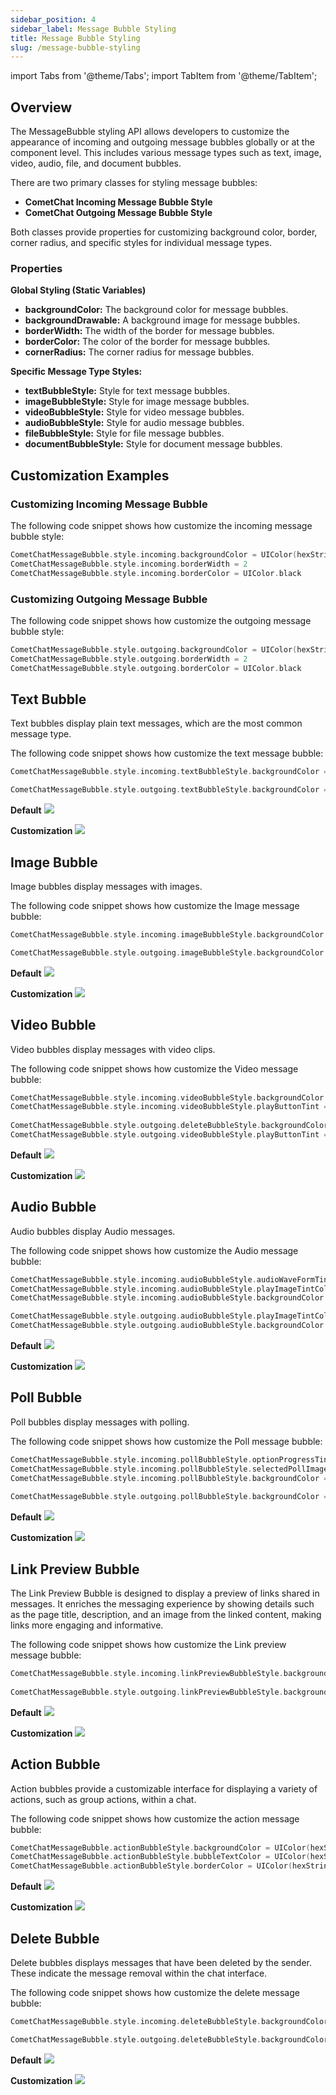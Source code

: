 ```yaml
---
sidebar_position: 4
sidebar_label: Message Bubble Styling
title: Message Bubble Styling
slug: /message-bubble-styling
---
```


import Tabs from '@theme/Tabs';
import TabItem from '@theme/TabItem';

## Overview

The MessageBubble styling API allows developers to customize the appearance of incoming and outgoing message bubbles globally or at the component level. This includes various message types such as text, image, video, audio, file, and document bubbles.

There are two primary classes for styling message bubbles:

- **CometChat Incoming Message Bubble Style**
- **CometChat Outgoing Message Bubble Style**

Both classes provide properties for customizing background color, border, corner radius, and specific styles for individual message types.

### Properties

**Global Styling (Static Variables)** 

- **backgroundColor:** The background color for message bubbles.
- **backgroundDrawable:** A background image for message bubbles.
- **borderWidth:** The width of the border for message bubbles.
- **borderColor:** The color of the border for message bubbles.
- **cornerRadius:** The corner radius for message bubbles.

**Specific Message Type Styles:**

- **textBubbleStyle:** Style for text message bubbles.
- **imageBubbleStyle:** Style for image message bubbles.
- **videoBubbleStyle:** Style for video message bubbles.
- **audioBubbleStyle:** Style for audio message bubbles.
- **fileBubbleStyle:** Style for file message bubbles.
- **documentBubbleStyle:** Style for document message bubbles.

## Customization Examples

### Customizing Incoming Message Bubble
The following code snippet shows how customize the incoming message bubble style:

<Tabs>
<TabItem value="js" label="swift">

```swift
CometChatMessageBubble.style.incoming.backgroundColor = UIColor(hexString: "#F76808")
CometChatMessageBubble.style.incoming.borderWidth = 2
CometChatMessageBubble.style.incoming.borderColor = UIColor.black
```

</TabItem>
</Tabs>


### Customizing Outgoing Message Bubble
The following code snippet shows how customize the outgoing message bubble style:

<Tabs>
<TabItem value="js" label="swift">

```swift
CometChatMessageBubble.style.outgoing.backgroundColor = UIColor(hexString: "#F76808")
CometChatMessageBubble.style.outgoing.borderWidth = 2
CometChatMessageBubble.style.outgoing.borderColor = UIColor.black
```

</TabItem>
</Tabs>

## Text Bubble
Text bubbles display plain text messages, which are the most common message type.

The following code snippet shows how customize the text message bubble:
<Tabs>
<TabItem value="js" label="swift">

```swift
CometChatMessageBubble.style.incoming.textBubbleStyle.backgroundColor = UIColor(hexString: "#FEEDE1")

CometChatMessageBubble.style.outgoing.textBubbleStyle.backgroundColor = UIColor(hexString: "#F76808")
```

</TabItem>
</Tabs>

**Default**
![](../assets/text_bubble_default.png)

**Customization**
![](../assets/text_bubble_style.png)

## Image Bubble
Image bubbles display messages with images.

The following code snippet shows how customize the Image message bubble:
<Tabs>
<TabItem value="js" label="swift">

```swift
CometChatMessageBubble.style.incoming.imageBubbleStyle.backgroundColor = UIColor(hexString: "#FEEDE1")

CometChatMessageBubble.style.outgoing.imageBubbleStyle.backgroundColor = UIColor(hexString: "#F76808")
```

</TabItem>
</Tabs>

**Default**
![](../assets/image_bubble_default.png)

**Customization**
![](../assets/image_bubble_style.png)

## Video Bubble
Video bubbles display messages with video clips.

The following code snippet shows how customize the Video message bubble:
<Tabs>
<TabItem value="js" label="swift">

```swift
CometChatMessageBubble.style.incoming.videoBubbleStyle.backgroundColor = UIColor(hexString: "#FEEDE1")
CometChatMessageBubble.style.incoming.videoBubbleStyle.playButtonTint = UIColor(hexString: "#F76808")
        
CometChatMessageBubble.style.outgoing.deleteBubbleStyle.backgroundColor = UIColor(hexString: "#F76808")
CometChatMessageBubble.style.outgoing.videoBubbleStyle.playButtonTint = UIColor(hexString: "#F76808")
```

</TabItem>
</Tabs>

**Default**
![](../assets/video_bubble_default.png)

**Customization**
![](../assets/video_bubble_style.png)

## Audio Bubble
Audio bubbles display Audio messages.

The following code snippet shows how customize the Audio message bubble:
<Tabs>
<TabItem value="js" label="swift">

```swift
CometChatMessageBubble.style.incoming.audioBubbleStyle.audioWaveFormTintColor = UIColor(hexString: "#F76808")
CometChatMessageBubble.style.incoming.audioBubbleStyle.playImageTintColor = UIColor(hexString: "#F76808")
CometChatMessageBubble.style.incoming.audioBubbleStyle.backgroundColor = UIColor(hexString: "#FEEDE1")

CometChatMessageBubble.style.outgoing.audioBubbleStyle.playImageTintColor = UIColor(hexString: "#F76808")
CometChatMessageBubble.style.outgoing.audioBubbleStyle.backgroundColor = UIColor(hexString: "#F76808")
```

</TabItem>
</Tabs>

**Default**
![](../assets/audio_bubble_default.png)

**Customization**
![](../assets/audio_bubble_style.png)

## Poll Bubble
Poll bubbles display messages with polling.

The following code snippet shows how customize the Poll message bubble:
<Tabs>
<TabItem value="js" label="swift">

```swift
CometChatMessageBubble.style.incoming.pollBubbleStyle.optionProgressTintColor = UIColor(hexString: "#F76808")
CometChatMessageBubble.style.incoming.pollBubbleStyle.selectedPollImageTint = UIColor(hexString: "#F76808")
CometChatMessageBubble.style.incoming.pollBubbleStyle.backgroundColor = UIColor(hexString: "#FEEDE1")
        
CometChatMessageBubble.style.outgoing.pollBubbleStyle.backgroundColor = UIColor(hexString: "#F76808")
```

</TabItem>
</Tabs>

**Default**
![](../assets/poll_bubble_default.png)

**Customization**
![](../assets/poll_bubble_style.png)

## Link Preview Bubble
The Link Preview Bubble is designed to display a preview of links shared in messages. It enriches the messaging experience by showing details such as the page title, description, and an image from the linked content, making links more engaging and informative.

The following code snippet shows how customize the Link preview message bubble:
<Tabs>
<TabItem value="js" label="swift">

```swift
CometChatMessageBubble.style.incoming.linkPreviewBubbleStyle.backgroundColor = UIColor(hexString: "#FEEDE1")
        
CometChatMessageBubble.style.outgoing.linkPreviewBubbleStyle.backgroundColor = UIColor(hexString: "#F76808")
```

</TabItem>
</Tabs>

**Default**
![](../assets/link_bubble_default.png)

**Customization**
![](../assets/link_bubble_style.png)

## Action Bubble
Action bubbles provide a customizable interface for displaying a variety of actions, such as group actions, within a chat.

The following code snippet shows how customize the action message bubble:
<Tabs>
<TabItem value="js" label="swift">

```swift
CometChatMessageBubble.actionBubbleStyle.backgroundColor = UIColor(hexString: "#FEEDE1")
CometChatMessageBubble.actionBubbleStyle.bubbleTextColor = UIColor(hexString: "#F76808")
CometChatMessageBubble.actionBubbleStyle.borderColor = UIColor(hexString: "#F76808")
```

</TabItem>
</Tabs>

**Default**
![](../assets/action_bubble_default.png)

**Customization**
![](../assets/action_bubble_style.png)

## Delete Bubble
Delete bubbles displays messages that have been deleted by the sender. These indicate the message removal within the chat interface.

The following code snippet shows how customize the delete message bubble:
<Tabs>
<TabItem value="js" label="swift">

```swift
CometChatMessageBubble.style.incoming.deleteBubbleStyle.backgroundColor = UIColor(hexString: "#FEEDE1")

CometChatMessageBubble.style.outgoing.deleteBubbleStyle.backgroundColor = UIColor(hexString: "#F76808")
```

</TabItem>
</Tabs>

**Default**
![](../assets/delete_bubble_default.png)

**Customization**
![](../assets/delete_bubble_style.png)